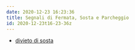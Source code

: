 ```yaml
---
date: 2020-12-23 16:23:36
title: Segnali di Fermata, Sosta e Parcheggio
id: 2020-12-23t16-23-36z
---
```


- [divieto di sosta](./2020-12-23t16-24-49z.md)
